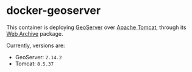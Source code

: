 # docker-geoserver

This container is deploying [GeoServer] over [Apache Tomcat], through its
[Web Archive] package.

Currently, versions are:
* GeoServer: `2.14.2`
* Tomcat: `8.5.37`

[geoserver]: http://geoserver.org/
[apache tomcat]: http://tomcat.apache.org/
[web archive]: http://geoserver.org/release/stable/
